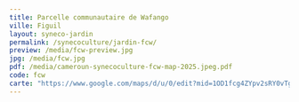```yaml
---
title: Parcelle communautaire de Wafango
ville: Figuil
layout: syneco-jardin
permalink: /synecoculture/jardin-fcw/
preview: /media/fcw-preview.jpg
jpg: /media/fcw.jpg
pdf: /media/cameroun-synecoculture-fcw-map-2025.jpeg.pdf
code: fcw
carte: "https://www.google.com/maps/d/u/0/edit?mid=1OD1fcg4ZYpv2sRY0vTgWqwvDEmE3EgI&ll=9.768306959750475%2C13.934383331107973&z=21"
---
```


